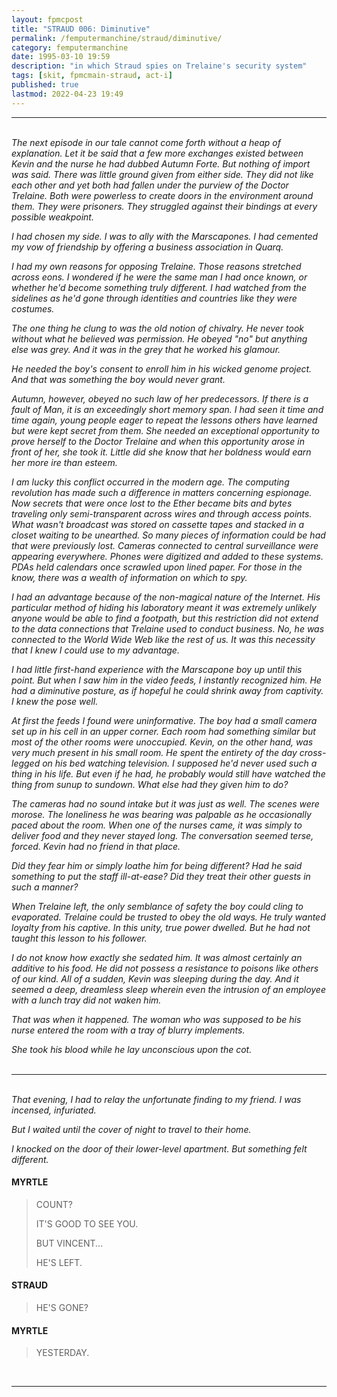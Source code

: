 ```yaml
---
layout: fpmcpost
title: "STRAUD 006: Diminutive"
permalink: /femputermanchine/straud/diminutive/
category: femputermanchine
date: 1995-03-10 19:59
description: "in which Straud spies on Trelaine's security system"
tags: [skit, fpmcmain-straud, act-i]
published: true
lastmod: 2022-04-23 19:49
---
```

[//]: # (  4/23/22  -added)

*****
<br><i>The next episode in our tale cannot come forth without a heap of explanation. Let it be said that a few more exchanges existed between Kevin and the nurse he had dubbed Autumn Forte. But nothing of import was said. There was little ground given from either side. They did not like each other and yet both had fallen under the purview of the Doctor Trelaine. Both were powerless to create doors in the environment around them. They were prisoners. They struggled against their bindings at every possible weakpoint.</i>

<i>I had chosen my side. I was to ally with the Marscapones. I had cemented my vow of friendship by offering a business association in Quarq.</i>

<i>I had my own reasons for opposing Trelaine. Those reasons stretched across eons. I wondered if he were the same man I had once known, or whether he'd become something truly different. I had watched from the sidelines as he'd gone through identities and countries like they were costumes.</i>

<i>The one thing he clung to was the old notion of chivalry. He never took without what he believed was permission. He obeyed "no" but anything else was grey. And it was in the grey that he worked his glamour.</i>

<i>He needed the boy's consent to enroll him in his wicked genome project. And that was something the boy would never grant.</i>

<i>Autumn, however, obeyed no such law of her predecessors. If there is a fault of Man, it is an exceedingly short memory span. I had seen it time and time again, young people eager to repeat the lessons others have learned but were kept secret from them. She needed an exceptional opportunity to prove herself to the Doctor Trelaine and when this opportunity arose in front of her, she took it. Little did she know that her boldness would earn her more ire than esteem.</i>

<i>I am lucky this conflict occurred in the modern age. The computing revolution has made such a difference in matters concerning espionage. Now secrets that were once lost to the Ether became bits and bytes traveling only semi-transparent across wires and through access points. What wasn't broadcast was stored on cassette tapes and stacked in a closet waiting to be unearthed. So many pieces of information could be had that were previously lost. Cameras connected to central surveillance were appearing everywhere. Phones were digitized and added to these systems. PDAs held calendars once scrawled upon lined paper. For those in the know, there was a wealth of information on which to spy.</i>

<i>I had an advantage because of the non-magical nature of the Internet. His particular method of hiding his laboratory meant it was extremely unlikely anyone would be able to find a footpath, but this restriction did not extend to the data connections that Trelaine used to conduct business. No, he was connected to the World Wide Web like the rest of us. It was this necessity that I knew I could use to my advantage.</i>

<i>I had little first-hand experience with the Marscapone boy up until this point. But when I saw him in the video feeds, I instantly recognized him. He had a diminutive posture, as if hopeful he could shrink away from captivity. I knew the pose well.</i>

<i>At first the feeds I found were uninformative. The boy had a small camera set up in his cell in an upper corner. Each room had something similar but most of the other rooms were unoccupied. Kevin, on the other hand, was very much present in his small room. He spent the entirety of the day cross-legged on his bed watching television. I supposed he'd never used such a thing in his life. But even if he had, he probably would still have watched the thing from sunup to sundown. What else had they given him to do?</i>

<i>The cameras had no sound intake but it was just as well. The scenes were morose. The loneliness he was bearing was palpable as he occasionally paced about the room. When one of the nurses came, it was simply to deliver food and they never stayed long. The conversation seemed terse, forced. Kevin had no friend in that place.</i>

<i>Did they fear him or simply loathe him for being different? Had he said something to put the staff ill-at-ease? Did they treat their other guests in such a manner?</i>

<i>When Trelaine left, the only semblance of safety the boy could cling to evaporated. Trelaine could be trusted to obey the old ways. He truly wanted loyalty from his captive. In this unity, true power dwelled. But he had not taught this lesson to his follower.</i>

<i>I do not know how exactly she sedated him. It was almost certainly an additive to his food. He did not possess a resistance to poisons like others of our kind. All of a sudden, Kevin was sleeping during the day. And it seemed a deep, dreamless sleep wherein even the intrusion of an employee with a lunch tray did not waken him.</i>

<i>That was when it happened. The woman who was supposed to be his nurse entered the room with a tray of blurry implements.</i>

<i>She took his blood while he lay unconscious upon the cot.</i>
<br><br>

*****
<br><i>That evening, I had to relay the unfortunate finding to my friend. I was incensed, infuriated.</i>

<i>But I waited until the cover of night to travel to their home.</i>

<i>I knocked on the door of their lower-level apartment. But something felt different.</i>

#### MYRTLE

> COUNT? 
> 
> IT'S GOOD TO SEE YOU. 
> 
> BUT VINCENT...
> 
> HE'S LEFT.

#### STRAUD

> HE'S GONE?

#### MYRTLE

> YESTERDAY.

<BR>

*****
